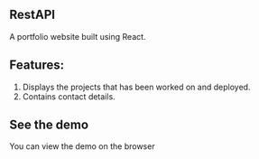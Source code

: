 
## RestAPI

A portfolio website built using React. 

## Features:
1. Displays the projects that has been worked on and deployed.
2. Contains contact details.

## See the demo

You can view the demo on the browser
